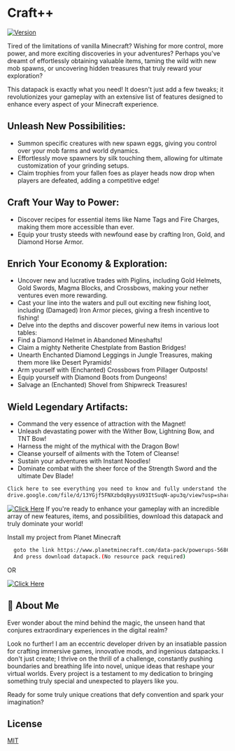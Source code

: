 # Craft++
[![Version](https://img.shields.io/static/v1?label=Version&message=1.0.0v&color=blue)]()

Tired of the limitations of vanilla Minecraft? Wishing for more control, more power, and more exciting discoveries in your adventures? Perhaps you've dreamt of effortlessly obtaining valuable items, taming the wild with new mob spawns, or uncovering hidden treasures that truly reward your exploration?

This datapack is exactly what you need! It doesn't just add a few tweaks; it revolutionizes your gameplay with an extensive list of features designed to enhance every aspect of your Minecraft experience.

## Unleash New Possibilities:
- Summon specific creatures with new spawn eggs, giving you control over your mob farms and world dynamics.
- Effortlessly move spawners by silk touching them, allowing for ultimate customization of your grinding setups.
- Claim trophies from your fallen foes as player heads now drop when players are defeated, adding a competitive edge!

## Craft Your Way to Power:
- Discover recipes for essential items like Name Tags and Fire Charges, making them more accessible than ever.
- Equip your trusty steeds with newfound ease by crafting Iron, Gold, and Diamond Horse Armor.

## Enrich Your Economy & Exploration:
- Uncover new and lucrative trades with Piglins, including Gold Helmets, Gold Swords, Magma Blocks, and Crossbows, making your nether ventures even more rewarding.
- Cast your line into the waters and pull out exciting new fishing loot, including (Damaged) Iron Armor pieces, giving a fresh incentive to fishing!
- Delve into the depths and discover powerful new items in various loot tables:
- Find a Diamond Helmet in Abandoned Mineshafts!
- Claim a mighty Netherite Chestplate from Bastion Bridges!
- Unearth Enchanted Diamond Leggings in Jungle Treasures, making them more like Desert Pyramids!
- Arm yourself with (Enchanted) Crossbows from Pillager Outposts!
- Equip yourself with Diamond Boots from Dungeons!
- Salvage an (Enchanted) Shovel from Shipwreck Treasures!
## Wield Legendary Artifacts:
- Command the very essence of attraction with the Magnet!
- Unleash devastating power with the Wither Bow, Lightning Bow, and TNT Bow!
- Harness the might of the mythical with the Dragon Bow!
- Cleanse yourself of ailments with the Totem of Cleanse!
- Sustain your adventures with Instant Noodles!
- Dominate combat with the sheer force of the Strength Sword and the ultimate Dev Blade!

```bash
Click here to see everything you need to know and fully understand the immense potential this datapack offers!
drive.google.com/file/d/13YGjf5FNXzbdq8yysU93ItSuqN-apu3q/view?usp=sharing
```
[![Click Here](https://img.shields.io/static/v1?label=Click%20Here&message=More%20Info&color=green)](drive.google.com/file/d/13YGjf5FNXzbdq8yysU93ItSuqN-apu3q/view?usp=sharing)
If you're ready to enhance your gameplay with an incredible array of new features, items, and possibilities, download this datapack and truly dominate your world!

Install my project from Planet Minecraft

```bash
  goto the link https://www.planetminecraft.com/data-pack/powerups-5686211
  And press download datapack.(No resource pack required)
```
OR

[![Click Here](https://img.shields.io/static/v1?label=Click%20Here&message=Download&color=green)](https://www.planetminecraft.com/data-pack/chunk-loader-5685112/)
    
## 🚀 About Me
Ever wonder about the mind behind the magic, the unseen hand that conjures extraordinary experiences in the digital realm?

Look no further! I am an eccentric developer driven by an insatiable passion for crafting immersive games, innovative mods, and ingenious datapacks. I don't just create; I thrive on the thrill of a challenge, constantly pushing boundaries and breathing life into novel, unique ideas that reshape your virtual worlds. Every project is a testament to my dedication to bringing something truly special and unexpected to players like you.

Ready for some truly unique creations that defy convention and spark your imagination?


## License

[MIT](https://choosealicense.com/licenses/mit/)

